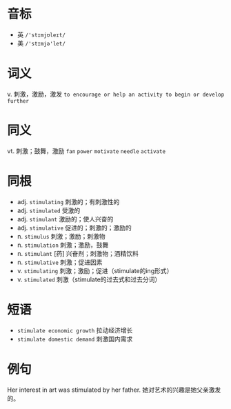 # 音标

- 英 `/'stɪmjʊleɪt/`
- 美 `/'stɪmjə'let/`

# 词义

v. 刺激，激励，激发
`to encourage or help an activity to begin or develop further`

# 同义

vt. 刺激；鼓舞，激励
`fan` `power` `motivate` `needle` `activate`

# 同根

- adj. `stimulating` 刺激的；有刺激性的
- adj. `stimulated` 受激的
- adj. `stimulant` 激励的；使人兴奋的
- adj. `stimulative` 促进的；刺激的；激励的
- n. `stimulus` 刺激；激励；刺激物
- n. `stimulation` 刺激；激励，鼓舞
- n. `stimulant` [药] 兴奋剂；刺激物；酒精饮料
- n. `stimulative` 刺激；促进因素
- v. `stimulating` 刺激；激励；促进（stimulate的ing形式）
- v. `stimulated` 刺激（stimulate的过去式和过去分词）

# 短语

- `stimulate economic growth` 拉动经济增长
- `stimulate domestic demand` 刺激国内需求

# 例句

Her interest in art was stimulated by her father.
她对艺术的兴趣是她父亲激发的。


